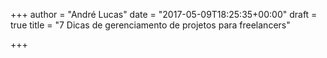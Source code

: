+++
author = "André Lucas"
date = "2017-05-09T18:25:35+00:00"
draft = true
title = "7 Dicas de gerenciamento de projetos para freelancers"

+++
